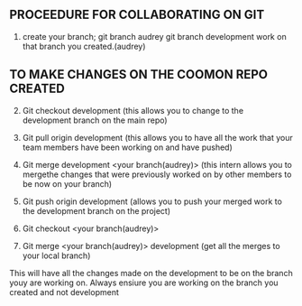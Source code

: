 ## PROCEEDURE FOR COLLABORATING ON GIT
1. create your branch;
git branch audrey
git branch development
 work on that branch you created.(audrey)

 ## TO MAKE CHANGES ON THE COOMON REPO CREATED 
 2. Git checkout development
 (this allows you to change to the development branch on the  main repo)

 3. Git pull origin development
 (this allows you to have all the work that your team members have been working on and have pushed)

 4. Git merge development <your branch(audrey)>
 (this intern allows you to mergethe changes that were previously worked on by other members to be now on your branch)

 5. Git push origin development
 (allows you to push your merged work to the development branch on the project)

 6. Git checkout <your branch(audrey)>
 

 7. Git merge <your branch(audrey)> development
 (get all the merges to your local branch)


This will have all the changes made on the development to be on  the branch youy are working on.
Always ensiure you are working on the branch you created and not development

